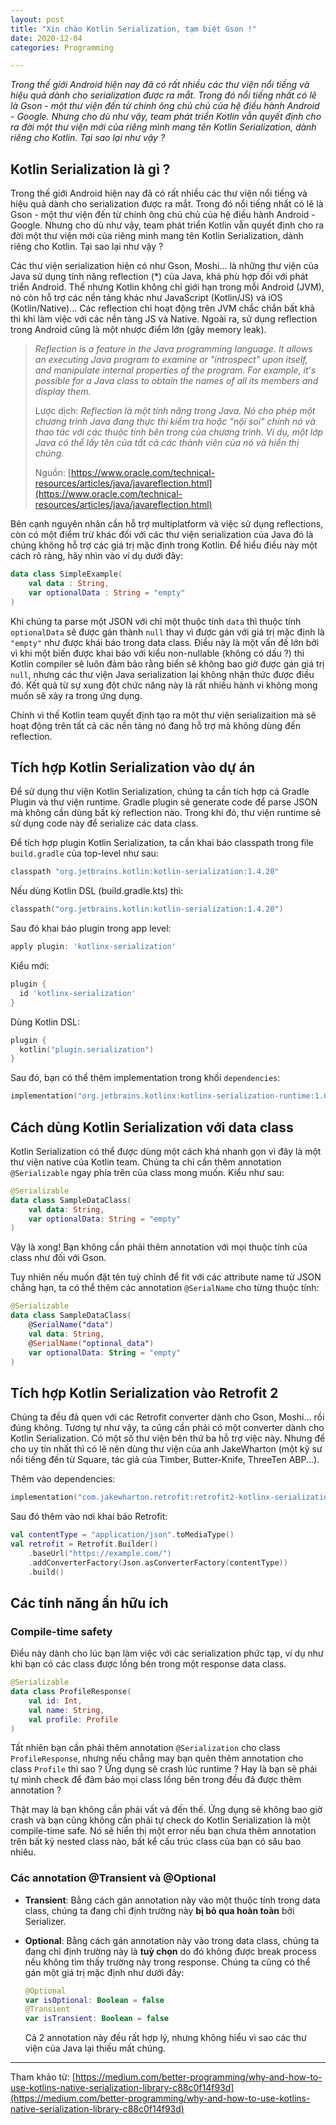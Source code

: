 ```yaml
---
layout: post
title: "Xin chào Kotlin Serialization, tạm biệt Gson !"
date: 2020-12-04
categories: Programming

---
```


*Trong thế giới Android hiện nay đã có rất nhiều các thư viện nổi tiếng và hiệu quả dành cho serialization được ra mắt. Trong đó nổi tiếng nhất có lẽ là Gson - một thư viện đến từ chính ông chủ chủ của hệ điều hành Android - Google. Nhưng cho dù như vậy, team phát triển Kotlin vẫn quyết định cho ra đời một thư viện mới của riêng mình mang tên Kotlin Serialization, dành riêng cho Kotlin. Tại sao lại như vậy ?*

## Kotlin Serialization là gì ?

Trong thế giới Android hiện nay đã có rất nhiều các thư viện nổi tiếng và hiệu quả dành cho serialization được ra mắt. Trong đó nổi tiếng nhất có lẽ là Gson - một thư viện đến từ chính ông chủ chủ của hệ điều hành Android - Google. Nhưng cho dù như vậy, team phát triển Kotlin vẫn quyết định cho ra đời một thư viện mới của riêng mình mang tên Kotlin Serialization, dành riêng cho Kotlin. Tại sao lại như vậy ?

Các thư viện serialization hiện có như Gson, Moshi... là những thư viện của Java sử dụng tính năng reflection (*) của Java, khá phù hợp đối với phát triển Android. Thế nhưng Kotlin không chỉ giới hạn trong mỗi Android (JVM), nó còn hỗ trợ các nền tảng khác như JavaScript (Kotlin/JS) và iOS (Kotlin/Native)... Các reflection chỉ hoạt động trên JVM chắc chắn bất khả thi khi làm việc với các nền tảng JS và Native. Ngoài ra, sử dụng reflection trong Android cũng là một nhược điểm lớn (gây memory leak).

> *Reflection is a feature in the Java programming language. It allows an executing Java program to examine or "introspect" upon itself, and manipulate internal properties of the program. For example, it's possible for a Java class to obtain the names of all its members and display them.*
>
> Lược dịch: *Reflection là một tính năng trong Java. Nó cho phép một chương trình Java đang thực thi kiểm tra hoặc "nội soi" chính nó và thao tác với các thuộc tính bên trong của chương trình. Ví dụ, một lớp Java có thể lấy tên của tất cả các thành viên của nó và hiển thị chúng.*
>
> Nguồn: [https://www.oracle.com/technical-resources/articles/java/javareflection.html](https://www.oracle.com/technical-resources/articles/java/javareflection.html)

Bên cạnh nguyên nhân cần hỗ trợ multiplatform và việc sử dụng reflections, còn có một điểm trừ khác đối với các thư viện serialization của Java đó là chúng không hỗ trợ các giá trị mặc định trong Kotlin. Để hiểu điều này một cách rõ ràng, hãy nhìn vào ví dụ dưới đây:

```kotlin
data class SimpleExample(
    val data : String,
    var optionalData : String = "empty"
)
```

Khi chúng ta parse một JSON với chỉ một thuộc tính `data` thì thuộc tính `optionalData` sẽ được gán thành `null` thay vì được gán với giá trị mặc định là `"empty"` như được khái báo trong data class. Điều này là một vấn đề lớn bởi vì khi một biến được khai báo với kiểu non-nullable (không có dấu ?) thì Kotlin compiler sẽ luôn đảm bảo rằng biến sẽ không bao giờ được gán giá trị `null`, nhưng các thư viện Java serialization lại không nhận thức được điều đó. Kết quả từ sự xung đột chức năng này là rất nhiều hành vi không mong muốn sẽ xảy ra trong ứng dụng.

Chính vì thế Kotlin team quyết định tạo ra một thư viện serializaition mà sẽ hoạt động trên tất cả các nền tảng nó đang hỗ trợ mà không dùng đến reflection.

## Tích hợp Kotlin Serialization vào dự án

Để sử dụng thư viện Kotlin Serialization, chúng ta cần tích hợp cả Gradle Plugin và thư viện runtime. Gradle plugin sẽ generate code để parse JSON mà không cần dùng bất kỳ reflection nào. Trong khi đó, thư viện runtime sẽ sử dụng code này để serialize các data class.

Để tích hợp plugin Kotlin Serialization, ta cần khai báo classpath trong file `build.gradle` của top-level như sau:

```groovy
classpath "org.jetbrains.kotlin:kotlin-serialization:1.4.20"
```

Nếu dùng Kotlin DSL (build.gradle.kts) thì:

```kotlin
classpath("org.jetbrains.kotlin:kotlin-serialization:1.4.20")
```

Sau đó khai báo plugin trong app level:

```groovy
apply plugin: 'kotlinx-serialization'
```

Kiểu mới:

```groovy
plugin {
  id 'kotlinx-serialization'
}
```

Dùng Kotlin DSL:

```kotlin
plugin {
  kotlin("plugin.serialization")
}
```

Sau đó, bạn có thể thêm implementation trong khối `dependencies`:

```kotlin
implementation("org.jetbrains.kotlinx:kotlinx-serialization-runtime:1.0.1")
```

## Cách dùng Kotlin Serialization với data class

Kotlin Serialization có thể được dùng một cách khá nhanh gọn vì đây là một thư viện native của Kotlin team. Chúng ta chỉ cần thêm annotation `@Serializable` ngay phía trên của class mong muốn. Kiểu như sau:

```kotlin
@Serializable
data class SampleDataClass(
    val data: String,
    var optionalData: String = "empty"
)
```

Vậy là xong! Bạn không cần phải thêm annotation với mọi thuộc tính của class như đối với Gson.

Tuy nhiên nếu muốn đặt tên tuỳ chỉnh để fit với các attribute name từ JSON chẳng hạn, ta có thể thêm các annotation `@SerialName` cho từng thuộc tính:

```kotlin
@Serializable
data class SampleDataClass(
    @SerialName("data")
    val data: String,
    @SerialName("optional_data")
    var optionalData: String = "empty"
)
```

## Tích hợp Kotlin Serialization vào Retrofit 2

Chúng ta đều đã quen với các Retrofit converter dành cho Gson, Moshi... rồi đúng không. Tương tự như vậy, ta cũng cần phải có một converter dành cho Kotlin Serialization. Có một số thư viện bên thứ ba hỗ trợ việc này. Nhưng để cho uy tín nhất thì có lẽ nên dùng thư viện của anh JakeWharton (một kỹ sư nổi tiếng đến từ Square, tác giả của Timber, Butter-Knife, ThreeTen ABP...).

Thêm vào dependencies:

```kotlin
implementation("com.jakewharton.retrofit:retrofit2-kotlinx-serialization-converter:0.8.0")
```

Sau đó thêm vào nơi khai báo Retrofit:

```kotlin
val contentType = "application/json".toMediaType()
val retrofit = Retrofit.Builder()
    .baseUrl("https://example.com/")
    .addConverterFactory(Json.asConverterFactory(contentType))
    .build()
```

## Các tính năng ẩn hữu ích

### Compile-time safety

Điều này dành cho lúc bạn làm việc với các serialization phức tạp, ví dụ như khi bạn có các class được lồng bên trong một response data class.

```kotlin
@Serializable
data class ProfileResponse(
    val id: Int,
    val name: String,
    val profile: Profile
)
```

Tất nhiên bạn cần phải thêm annotation `@Serialization` cho class `ProfileResponse`, nhưng nếu chẳng may bạn quên thêm annotation cho class `Profile` thì sao ? Ứng dụng sẽ crash lúc runtime ? Hay là bạn sẽ phải tự mình check để đảm bảo mọi class lồng bên trong đều đã được thêm annotation ?

Thật may là bạn không cần phải vất vả đến thế. Ứng dụng sẽ không bao giờ crash và bạn cũng không cần phải tự check do Kotlin Serialization là một compile-time safe. Nó sẽ hiển thị một error nếu bạn chưa thêm annotation trên bất kỳ nested class nào, bất kể cấu trúc class của bạn có sâu bao nhiêu.

### Các annotation @Transient và @Optional

- **Transient**: Bằng cách gán annotation này vào một thuộc tính trong data class, chúng ta đang chỉ định trường này **bị bỏ qua hoàn toàn** bởi Serializer.

- **Optional**: Bằng cách gán annotation này vào trong data class, chúng ta đang chỉ định trường này là **tuỳ chọn** do đó không được break process nếu không tìm thấy trường này trong response. Chúng ta cũng có thể gán một giá trị mặc định như dưới đây:

  ```kotlin
  @Optional
  var isOptional: Boolean = false
  @Transient
  var isTransient: Boolean = false
  ```

  Cả 2 annotation này đều rất hợp lý, nhưng không hiểu vì sao các thư viện của Java lại thiếu mất chúng.

---

Tham khảo từ: [https://medium.com/better-programming/why-and-how-to-use-kotlins-native-serialization-library-c88c0f14f93d](https://medium.com/better-programming/why-and-how-to-use-kotlins-native-serialization-library-c88c0f14f93d)